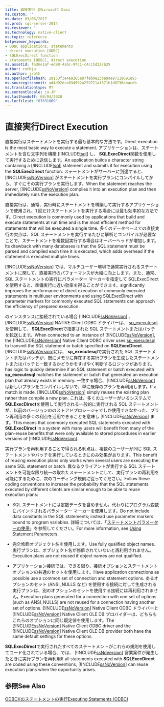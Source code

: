 ```yaml
---
title: 直接実行 |Microsoft Docs
ms.custom: ''
ms.date: 03/06/2017
ms.prod: sql-server-2014
ms.reviewer: ''
ms.technology: native-client
ms.topic: reference
helpviewer_keywords:
- ODBC applications, statements
- direct execution [ODBC]
- SQLExecDirect function
- statements [ODBC], direct execution
ms.assetid: fa36e1af-ed98-4abc-97c1-c4cc5d227b29
author: rothja
ms.author: jroth
ms.openlocfilehash: 29153f3e4e9265e87feb0e23ba9ae97118691e95
ms.sourcegitcommit: ad4d92dce894592a259721a1571b1d8736abacdb
ms.translationtype: MT
ms.contentlocale: ja-JP
ms.lasthandoff: 08/04/2020
ms.locfileid: "87631869"
---
```

# <a name="direct-execution"></a><span data-ttu-id="d440b-102">直接実行</span><span class="sxs-lookup"><span data-stu-id="d440b-102">Direct Execution</span></span>
  <span data-ttu-id="d440b-103">直接実行はステートメントを実行する最も基本的な方法です。</span><span class="sxs-lookup"><span data-stu-id="d440b-103">Direct execution is the most basic way to execute a statement.</span></span> <span data-ttu-id="d440b-104">アプリケーションは、ステートメントを含む文字列を構築 [!INCLUDE[tsql](../../../includes/tsql-md.md)] し、 **SQLExecDirect**関数を使用して実行するために送信します。</span><span class="sxs-lookup"><span data-stu-id="d440b-104">An application builds a character string containing a [!INCLUDE[tsql](../../../includes/tsql-md.md)] statement and submits it for execution using the **SQLExecDirect** function.</span></span> <span data-ttu-id="d440b-105">ステートメントがサーバーに到達すると、[!INCLUDE[ssNoVersion](../../../includes/ssnoversion-md.md)] がステートメントを実行プランにコンパイルしてから、すぐにその実行プランを実行します。</span><span class="sxs-lookup"><span data-stu-id="d440b-105">When the statement reaches the server, [!INCLUDE[ssNoVersion](../../../includes/ssnoversion-md.md)] compiles it into an execution plan and then immediately runs the execution plan.</span></span>  
  
 <span data-ttu-id="d440b-106">直接実行は、通常、実行時にステートメントを構築して実行するアプリケーションで使用され、1 回だけステートメントを実行する場合には最も効率的な方法です。</span><span class="sxs-lookup"><span data-stu-id="d440b-106">Direct execution is commonly used by applications that build and execute statements at run time and is the most efficient method for statements that will be executed a single time.</span></span> <span data-ttu-id="d440b-107">多くのデータベースでの直接実行の欠点は、SQL ステートメントを実行するたびに解析とコンパイルが必要なことで、ステートメントを複数回実行する場合はオーバーヘッドが増加します。</span><span class="sxs-lookup"><span data-stu-id="d440b-107">Its drawback with many databases is that the SQL statement must be parsed and compiled each time it is executed, which adds overhead if the statement is executed multiple times.</span></span>  
  
 [!INCLUDE[ssNoVersion](../../../includes/ssnoversion-md.md)] <span data-ttu-id="d440b-108">では、マルチユーザー環境で通常実行されるステートメントに関して、直接実行のパフォーマンスが大幅に向上します。また、通常、SQL ステートメントの実行にパラメーター マーカーを指定して SQLExecDirect を使用すると、準備実行に近い効率を得ることができます。</span><span class="sxs-lookup"><span data-stu-id="d440b-108">significantly improves the performance of direct execution of commonly executed statements in multiuser environments and using SQLExecDirect with parameter markers for commonly executed SQL statements can approach the efficiency of prepared execution.</span></span>  
  
 <span data-ttu-id="d440b-109">のインスタンスに接続されている場合 [!INCLUDE[ssNoVersion](../../../includes/ssnoversion-md.md)] 、 [!INCLUDE[ssNoVersion](../../../includes/ssnoversion-md.md)] NATIVE Client ODBC ドライバーは、 [sp_executesql](/sql/relational-databases/system-stored-procedures/sp-executesql-transact-sql)を使用して、 **SQLExecDirect**で指定された SQL ステートメントまたはバッチを転送します。</span><span class="sxs-lookup"><span data-stu-id="d440b-109">When connected to an instance of [!INCLUDE[ssNoVersion](../../../includes/ssnoversion-md.md)], the [!INCLUDE[ssNoVersion](../../../includes/ssnoversion-md.md)] Native Client ODBC driver uses [sp_executesql](/sql/relational-databases/system-stored-procedures/sp-executesql-transact-sql) to transmit the SQL statement or batch specified on **SQLExecDirect**.</span></span> [!INCLUDE[ssNoVersion](../../../includes/ssnoversion-md.md)]<span data-ttu-id="d440b-110">には、 **sp_executesql**で実行された SQL ステートメントまたはバッチが、既にメモリに存在する実行プランを生成したステートメントまたはバッチと一致するかどうかをすばやく判断するロジックがあります。</span><span class="sxs-lookup"><span data-stu-id="d440b-110">has logic to quickly determine if an SQL statement or batch executed with **sp_executesql** matches the statement or batch that generated an execution plan that already exists in memory.</span></span> <span data-ttu-id="d440b-111">一致する場合、[!INCLUDE[ssNoVersion](../../../includes/ssnoversion-md.md)] は新しいプランをコンパイルしないで、単に既存のプランを再利用します。</span><span class="sxs-lookup"><span data-stu-id="d440b-111">If a match is made, [!INCLUDE[ssNoVersion](../../../includes/ssnoversion-md.md)] simply reuses the existing plan rather than compile a new plan.</span></span> <span data-ttu-id="d440b-112">これは、多くのユーザーがいるシステムで**SQLExecDirect**を使用して実行される一般的に実行される SQL ステートメントが、以前のバージョンののストアドプロシージャでしか使用できなかった、プラン再利用の多くの利点を活用できることを意味し [!INCLUDE[ssNoVersion](../../../includes/ssnoversion-md.md)] ます。</span><span class="sxs-lookup"><span data-stu-id="d440b-112">This means that commonly executed SQL statements executed with **SQLExecDirect** in a system with many users will benefit from many of the plan-reuse benefits that were only available to stored procedures in earlier versions of [!INCLUDE[ssNoVersion](../../../includes/ssnoversion-md.md)].</span></span>  
  
 <span data-ttu-id="d440b-113">実行プランを再利用することで得られる利点は、複数のユーザーが同じ SQL ステートメントやバッチを実行しているときにのみ効果があります。</span><span class="sxs-lookup"><span data-stu-id="d440b-113">This benefit of reusing execution plans only works when several users are executing the same SQL statement or batch.</span></span> <span data-ttu-id="d440b-114">異なるクライアントが実行する SQL ステートメントを可能な限り統一の取れたステートメントにして、実行プランの再利用を可能にするために、次のコーディング規則に従ってください。</span><span class="sxs-lookup"><span data-stu-id="d440b-114">Follow these coding conventions to increase the probability that the SQL statements executed by different clients are similar enough to be able to reuse execution plans:</span></span>  
  
-   <span data-ttu-id="d440b-115">SQL ステートメントには定数データを含めません。代わりにプログラム変数にバインドされるパラメーター マーカーを使用します。</span><span class="sxs-lookup"><span data-stu-id="d440b-115">Do not include data constants in the SQL statements; instead use parameter markers bound to program variables.</span></span> <span data-ttu-id="d440b-116">詳細については、「[ステートメントパラメーターの使用](../using-statement-parameters.md)」を参照してください。</span><span class="sxs-lookup"><span data-stu-id="d440b-116">For more information, see [Using Statement Parameters](../using-statement-parameters.md).</span></span>  
  
-   <span data-ttu-id="d440b-117">完全修飾オブジェクト名を使用します。</span><span class="sxs-lookup"><span data-stu-id="d440b-117">Use fully qualified object names.</span></span> <span data-ttu-id="d440b-118">実行プランは、オブジェクト名が修飾されていないと再利用されません。</span><span class="sxs-lookup"><span data-stu-id="d440b-118">Execution plans are not reused if object names are not qualified.</span></span>  
  
-   <span data-ttu-id="d440b-119">アプリケーション接続では、できる限り、接続オプションとステートメント オプションの共通のセットを使用します。</span><span class="sxs-lookup"><span data-stu-id="d440b-119">Have application connections as possible use a common set of connection and statement options.</span></span> <span data-ttu-id="d440b-120">あるオプションのセット (ANSI_NULLS など) を使用する接続に対して生成される実行プランは、別のオプションのセットを使用する接続には再利用されません。</span><span class="sxs-lookup"><span data-stu-id="d440b-120">Execution plans generated for a connection with one set of options (such as ANSI_NULLS) are not reused for a connection having another set of options.</span></span> <span data-ttu-id="d440b-121">[!INCLUDE[ssNoVersion](../../../includes/ssnoversion-md.md)] Native Client ODBC ドライバーと [!INCLUDE[ssNoVersion](../../../includes/ssnoversion-md.md)] Native Client OLE DB プロバイダーは、どちらもこれらのオプションに同じ既定値を使用します。</span><span class="sxs-lookup"><span data-stu-id="d440b-121">The [!INCLUDE[ssNoVersion](../../../includes/ssnoversion-md.md)] Native Client ODBC driver and the [!INCLUDE[ssNoVersion](../../../includes/ssnoversion-md.md)] Native Client OLE DB provider both have the same default settings for these options.</span></span>  
  
 <span data-ttu-id="d440b-122">**SQLExecDirect**で実行されたすべてのステートメントがこれらの規則を使用してコード化されている場合、では、 [!INCLUDE[ssNoVersion](../../../includes/ssnoversion-md.md)] 営業案件が発生したときに実行プランを再利用</span><span class="sxs-lookup"><span data-stu-id="d440b-122">If all statements executed with **SQLExecDirect** are coded using these conventions, [!INCLUDE[ssNoVersion](../../../includes/ssnoversion-md.md)] can reuse execution plans when the opportunity arises.</span></span>  
  
## <a name="see-also"></a><span data-ttu-id="d440b-123">参照</span><span class="sxs-lookup"><span data-stu-id="d440b-123">See Also</span></span>  
 [<span data-ttu-id="d440b-124">ODBC&#41;&#40;のステートメントの実行</span><span class="sxs-lookup"><span data-stu-id="d440b-124">Executing Statements &#40;ODBC&#41;</span></span>](executing-statements-odbc.md)  
  
  
